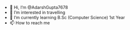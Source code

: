 - 👋 Hi, I’m @AdarshGupta7678
- 👀 I’m interested in travelling
- 🌱 I’m currently learning B.Sc (Computer Science) 1st Year 
- 📫 How to reach me 

<!---
AdarshGupta7678/AdarshGupta7678 is a ✨ special ✨ repository because its `README.md` (this file) appears on your GitHub profile.
You can click the Preview link to take a look at your changes.
--->
